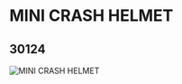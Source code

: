 # MINI CRASH HELMET
## 30124
![MINI CRASH HELMET](https://lc-www-live-s.legocdn.com/media/bricks/5/2/4106308.jpg)